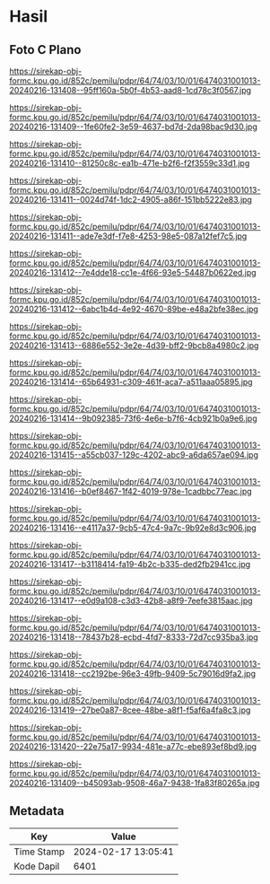 # Hasil

## Foto C Plano

https://sirekap-obj-formc.kpu.go.id/852c/pemilu/pdpr/64/74/03/10/01/6474031001013-20240216-131408--95ff160a-5b0f-4b53-aad8-1cd78c3f0567.jpg

https://sirekap-obj-formc.kpu.go.id/852c/pemilu/pdpr/64/74/03/10/01/6474031001013-20240216-131409--1fe60fe2-3e59-4637-bd7d-2da98bac9d30.jpg

https://sirekap-obj-formc.kpu.go.id/852c/pemilu/pdpr/64/74/03/10/01/6474031001013-20240216-131410--81250c8c-ea1b-471e-b2f6-f2f3559c33d1.jpg

https://sirekap-obj-formc.kpu.go.id/852c/pemilu/pdpr/64/74/03/10/01/6474031001013-20240216-131411--0024d74f-1dc2-4905-a86f-151bb5222e83.jpg

https://sirekap-obj-formc.kpu.go.id/852c/pemilu/pdpr/64/74/03/10/01/6474031001013-20240216-131411--ade7e3df-f7e8-4253-98e5-087a12fef7c5.jpg

https://sirekap-obj-formc.kpu.go.id/852c/pemilu/pdpr/64/74/03/10/01/6474031001013-20240216-131412--7e4dde18-cc1e-4f66-93e5-54487b0622ed.jpg

https://sirekap-obj-formc.kpu.go.id/852c/pemilu/pdpr/64/74/03/10/01/6474031001013-20240216-131412--6abc1b4d-4e92-4670-89be-e48a2bfe38ec.jpg

https://sirekap-obj-formc.kpu.go.id/852c/pemilu/pdpr/64/74/03/10/01/6474031001013-20240216-131413--6886e552-3e2e-4d39-bff2-9bcb8a4980c2.jpg

https://sirekap-obj-formc.kpu.go.id/852c/pemilu/pdpr/64/74/03/10/01/6474031001013-20240216-131414--65b64931-c309-461f-aca7-a511aaa05895.jpg

https://sirekap-obj-formc.kpu.go.id/852c/pemilu/pdpr/64/74/03/10/01/6474031001013-20240216-131414--9b092385-73f6-4e6e-b7f6-4cb921b0a9e6.jpg

https://sirekap-obj-formc.kpu.go.id/852c/pemilu/pdpr/64/74/03/10/01/6474031001013-20240216-131415--a55cb037-129c-4202-abc9-a6da657ae094.jpg

https://sirekap-obj-formc.kpu.go.id/852c/pemilu/pdpr/64/74/03/10/01/6474031001013-20240216-131416--b0ef8467-1f42-4019-978e-1cadbbc77eac.jpg

https://sirekap-obj-formc.kpu.go.id/852c/pemilu/pdpr/64/74/03/10/01/6474031001013-20240216-131416--e4117a37-9cb5-47c4-9a7c-9b92e8d3c906.jpg

https://sirekap-obj-formc.kpu.go.id/852c/pemilu/pdpr/64/74/03/10/01/6474031001013-20240216-131417--b3118414-fa19-4b2c-b335-ded2fb2941cc.jpg

https://sirekap-obj-formc.kpu.go.id/852c/pemilu/pdpr/64/74/03/10/01/6474031001013-20240216-131417--e0d9a108-c3d3-42b8-a8f9-7eefe3815aac.jpg

https://sirekap-obj-formc.kpu.go.id/852c/pemilu/pdpr/64/74/03/10/01/6474031001013-20240216-131418--78437b28-ecbd-4fd7-8333-72d7cc935ba3.jpg

https://sirekap-obj-formc.kpu.go.id/852c/pemilu/pdpr/64/74/03/10/01/6474031001013-20240216-131418--cc2192be-96e3-49fb-9409-5c79016d9fa2.jpg

https://sirekap-obj-formc.kpu.go.id/852c/pemilu/pdpr/64/74/03/10/01/6474031001013-20240216-131419--27be0a87-8cee-48be-a8f1-f5af6a4fa8c3.jpg

https://sirekap-obj-formc.kpu.go.id/852c/pemilu/pdpr/64/74/03/10/01/6474031001013-20240216-131420--22e75a17-9934-481e-a77c-ebe893ef8bd9.jpg

https://sirekap-obj-formc.kpu.go.id/852c/pemilu/pdpr/64/74/03/10/01/6474031001013-20240216-131409--b45093ab-9508-46a7-9438-1fa83f80265a.jpg


## Metadata

| Key        | Value               |
| ---------- | ------------------- |
| Time Stamp | 2024-02-17 13:05:41 |
| Kode Dapil | 6401                |



